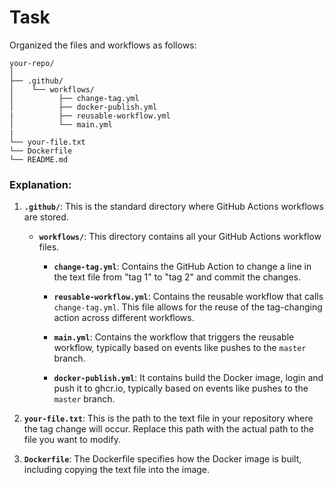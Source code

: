 # Task

Organized the files and workflows as follows:

```
your-repo/
│
├── .github/
│    └── workflows/
│          ├── change-tag.yml
│          ├── docker-publish.yml
|          ├── reusable-workflow.yml
│          └── main.yml
| 
└── your-file.txt
└── Dockerfile
└── README.md
```

### Explanation:

1. **`.github/`**: This is the standard directory where GitHub Actions workflows are stored.

   - **`workflows/`**: This directory contains all your GitHub Actions workflow files.

     - **`change-tag.yml`**: Contains the GitHub Action to change a line in the text file from "tag 1" to "tag 2" and commit the changes. 

     - **`reusable-workflow.yml`**: Contains the reusable workflow that calls `change-tag.yml`. This file allows for the reuse of the tag-changing action across different workflows.

     - **`main.yml`**: Contains the workflow that triggers the reusable workflow, typically based on events like pushes to the `master` branch.

     - **`docker-publish.yml`**: It contains build the Docker image, login and push it to ghcr.io, typically based on events like pushes to the `master` branch.

2. **`your-file.txt`**: This is the path to the text file in your repository where the tag change will occur. Replace this path with the actual path to the file you want to modify.

3. **`Dockerfile`**: The Dockerfile specifies how the Docker image is built, including copying the text file into the image.
